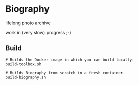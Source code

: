 # Biography
lifelong photo archive

work in (very slow) progress ;-)

## Build

```
# Builds the Docker image in which you can build locally.
build-toolbox.sh

# Builds Biography from scratch in a fresh container.
build-biography.sh
```

